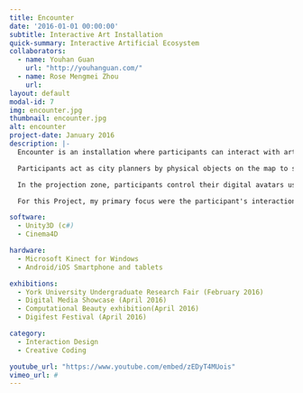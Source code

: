 ```yaml
---
title: Encounter
date: '2016-01-01 00:00:00'
subtitle: Interactive Art Installation
quick-summary: Interactive Artificial Ecosystem
collaborators:
  - name: Youhan Guan
    url: "http://youhanguan.com/"
  - name: Rose Mengmei Zhou
    url:
layout: default
modal-id: 7
img: encounter.jpg
thumbnail: encounter.jpg
alt: encounter
project-date: January 2016
description: |-
  Encounter is an installation where participants can interact with artificial creatures and environments using mixed reality modes of interaction.

  Participants act as city planners by physical objects on the map to shape the virtual world. Using a smartphone/tablet device and a custom app participants can find out more information about the environment using augmented reality. The app recognizes various objects and images and communicates any changes the "city planners" make.

  In the projection zone, participants control their digital avatars using their body movements.  The environment and creatures of this ecosystem respond to their gestures. Any changes made by the city planners are reflected in the projected view in real time.

  For this Project, my primary focus were the participant's interactions in the projection space, projection design and world modelling.

software:
  - Unity3D (c#)
  - Cinema4D

hardware:
  - Microsoft Kinect for Windows
  - Android/iOS Smartphone and tablets

exhibitions:
  - York University Undergraduate Research Fair (February 2016)
  - Digital Media Showcase (April 2016)
  - Computational Beauty exhibition(April 2016)
  - Digifest Festival (April 2016)

category:
  - Interaction Design
  - Creative Coding

youtube_url: "https://www.youtube.com/embed/zEDyT4MUois"
vimeo_url: #
---
```

